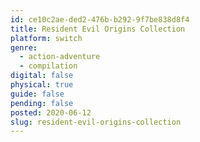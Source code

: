```yaml
---
id: ce10c2ae-ded2-476b-b292-9f7be838d8f4
title: Resident Evil Origins Collection
platform: switch
genre:
  - action-adventure
  - compilation
digital: false
physical: true
guide: false
pending: false
posted: 2020-06-12
slug: resident-evil-origins-collection
---
```

